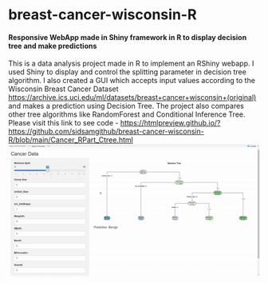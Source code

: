 # breast-cancer-wisconsin-R

#### Responsive WebApp made in Shiny framework in R to display decision tree and make predictions 

This is a data analysis project made in R to implement an RShiny webapp. I used Shiny to display and control the splitting parameter in decision tree algorithm.
I also created a GUI which accepts input values according to the Wisconsin Breast Cancer Dataset  https://archive.ics.uci.edu/ml/datasets/breast+cancer+wisconsin+(original) and makes a prediction using Decision Tree. The project also compares other tree algorithms like RandomForest and Conditional Inference Tree.
Please visit this link to see code - https://htmlpreview.github.io/?https://github.com/sidsamgithub/breast-cancer-wisconsin-R/blob/main/Cancer_RPart_Ctree.html
![Shiny webapp demo gif should be here](https://github.com/sidsamgithub/breast-cancer-wisconsin-R/blob/main/projectdemo_git.gif "demo of Shiny WebApp")
